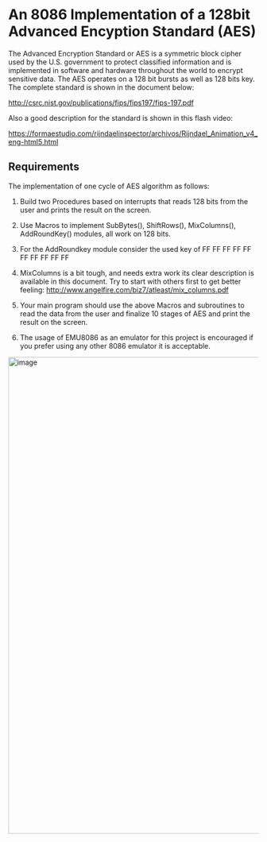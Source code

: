 # An 8086 Implementation of a 128bit Advanced Encyption Standard (AES)

The Advanced Encryption Standard or AES is a symmetric block cipher used by the U.S. government to protect classified information and is implemented in software and hardware throughout the world to encrypt sensitive data. The AES operates on a 128 bit bursts as well as 128 bits key. The complete standard is shown in the document below:

http://csrc.nist.gov/publications/fips/fips197/fips-197.pdf

Also a good description for the standard is shown in this flash video:

https://formaestudio.com/rijndaelinspector/archivos/Rijndael_Animation_v4_eng-html5.html

## Requirements
The implementation of one cycle of AES algorithm as follows:
  1) Build two Procedures based on interrupts that reads 128 bits from the user and prints the result on
the screen.

  2) Use Macros to implement SubBytes(), ShiftRows(), MixColumns(), AddRoundKey() modules, all
work on 128 bits.

  3) For the AddRoundkey module consider the used key of FF FF FF FF FF FF FF FF FF FF

  4) MixColumns is a bit tough, and needs extra work its clear description is available in this
document. Try to start with others first to get better feeling:
http://www.angelfire.com/biz7/atleast/mix_columns.pdf

  5) Your main program should use the above Macros and subroutines to read the data from the user
and finalize 10 stages of AES and print the result on the screen.

  6) The usage of EMU8086 as an emulator for this project is encouraged if you prefer using any
other 8086 emulator it is acceptable.

<img width="960" alt="image" src="https://github.com/ssamop/8086-emulator/assets/76449196/84261576-de78-4e74-a3de-b4941b444917">

